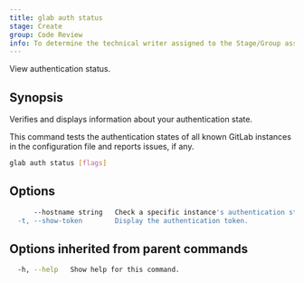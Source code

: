 ```yaml
---
title: glab auth status
stage: Create
group: Code Review
info: To determine the technical writer assigned to the Stage/Group associated with this page, see https://about.gitlab.com/handbook/product/ux/technical-writing/#assignments
---
```


<!--
This documentation is auto generated by a script.
Please do not edit this file directly. Run `make gen-docs` instead.
-->

View authentication status.

## Synopsis

Verifies and displays information about your authentication state.

This command tests the authentication states of all known GitLab instances in the configuration file and reports issues, if any.

```bash twoslash title="Terminal"
glab auth status [flags]
```

## Options

```bash twoslash title="Terminal"
      --hostname string   Check a specific instance's authentication status.
  -t, --show-token        Display the authentication token.
```

## Options inherited from parent commands

```bash twoslash title="Terminal"
  -h, --help   Show help for this command.
```
